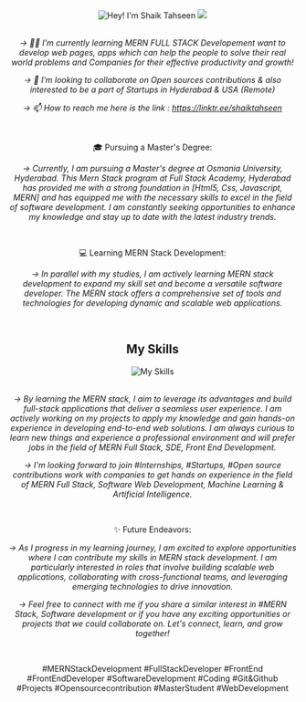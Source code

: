 <div align="center">

<div>
    <img src="https://readme-typing-svg.demolab.com?font=Operator+Mono&size=37&pause=1000&center=true&vCenter=true&width=600&lines=Hey%2C+I'm+Shaik Tahseen! 👋;Welcome+to+my+Profile! 🌟😊" alt="Hey! I'm Shaik Tahseen">
    <img src="./download//line.gif">

   <br/>
   <br/>

*-> 🌱👀 I’m currently learning MERN FULL STACK Developement want to develop web pages, apps which can help the people to solve their real world problems and Companies for their effective productivity and growth!*
  
*-> 💞️ I’m looking to collaborate on Open sources contributions & also interested to be a part of Startups in Hyderabad & USA (Remote)*

*-> 📫 How to reach me here is the link : https://linktr.ee/shaiktahseen*

<!---
*shaiktahseen/shaiktahseen is a ✨ special ✨ repository because its `README.md` (this file) appears on your GitHub profile.*

You can click the Preview link to take a look at your changes.
--->
  
  <br/>
  
🎓 Pursuing a Master's Degree:

*-> Currently, I am pursuing a Master's degree at Osmania University, Hyderabad. This Mern Stack program at Full Stack Academy, Hyderabad has provided me with a strong foundation in [Html5, Css, Javascript, MERN] and has equipped me with the necessary skills to excel in the field of software development. I am constantly seeking opportunities to enhance my knowledge and stay up to date with the latest industry trends.*

   <br/>

      
💻 Learning MERN Stack Development:


*-> In parallel with my studies, I am actively learning MERN stack development to expand my skill set and become a versatile software developer. The MERN stack offers a comprehensive set of tools and technologies for developing dynamic and scalable web applications.*


<br/>
<div>
    <h2>My Skills</h2>
    <img src="https://skillicons.dev/icons?i=mongodb,express,react,nodejs,js,git,html,css" alt="My Skills"/>
  </div>
  

  <br/>
      

*-> By learning the MERN stack, I aim to leverage its advantages and build full-stack applications that deliver a seamless user experience. I am actively working on my projects to apply my knowledge and gain hands-on experience in developing end-to-end web solutions. I am always curious to learn new things and experience a professional environment and will prefer jobs in the field of MERN Full Stack, SDE, Front End Development.*


*-> I'm looking forward to join #Internships, #Startups, #Open source contributions work with companies to get hands on experience in the field of MERN Full Stack, Software Web Development, Machine Learning & Artificial Intelligence.*

  <br/>
      
✨ Future Endeavors:

*-> As I progress in my learning journey, I am excited to explore opportunities where I can contribute my skills in MERN stack development. I am particularly interested in roles that involve building scalable web applications, collaborating with cross-functional teams, and leveraging emerging technologies to drive innovation.*

<div>

    
*-> Feel free to connect with me if you share a similar interest in #MERN Stack, Software development or if you have any exciting opportunities or projects that we could collaborate on. Let's connect, learn, and grow together!*

  </div>
  
  <br/>

#MERNStackDevelopment #FullStackDeveloper #FrontEnd #FrontEndDeveloper #SoftwareDevelopment #Coding #Git&Github #Projects #Opensourcecontribution #MasterStudent #WebDevelopment
